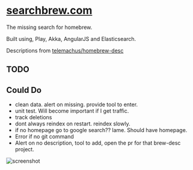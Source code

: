 [searchbrew.com](http://searchbrew.com)
==============

The missing search for homebrew.

Built using, Play, Akka, AngularJS and Elasticsearch. 

Descriptions from [telemachus/homebrew-desc](http://github.com/telemachus/homebrew-desc)


TODO
----

Could Do
--------
* clean data. alert on missing. provide tool to enter.
* unit test. Will become important if I get traffic.
* track deletions
* dont always reindex on restart. reindex slowly.
* if no homepage go to google search?? lame. Should have homepage.
* Error if no git command
* Alert on no description, tool to add, open the pr for that brew-desc project.

![screenshot](https://raw.github.com/stephennancekivell/searchbrew/master/screenshot.png)
